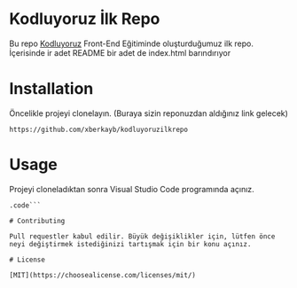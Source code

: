 # Kodluyoruz İlk Repo 
Bu repo [Kodluyoruz](https://www.kodluyoruz.org/) Front-End Eğitiminde oluşturduğumuz ilk repo. İçerisinde ir adet README bir adet de index.html barındırıyor

# Installation

Öncelikle projeyi clonelayın. (Buraya sizin reponuzdan aldığınız link gelecek)

`https://github.com/xberkayb/kodluyoruzilkrepo`

# Usage

Projeyi cloneladıktan sonra Visual Studio Code programında açınız.

```cd kodluyoruzilkrepo
.code```

# Contributing

Pull requestler kabul edilir. Büyük değişiklikler için, lütfen önce neyi değiştirmek istediğinizi tartışmak için bir konu açınız.

# License 

[MIT](https://choosealicense.com/licenses/mit/)

